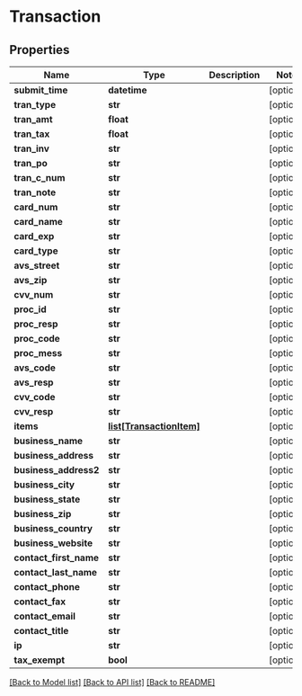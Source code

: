 # Transaction

## Properties
Name | Type | Description | Notes
------------ | ------------- | ------------- | -------------
**submit_time** | **datetime** |  | [optional] 
**tran_type** | **str** |  | [optional] 
**tran_amt** | **float** |  | [optional] 
**tran_tax** | **float** |  | [optional] 
**tran_inv** | **str** |  | [optional] 
**tran_po** | **str** |  | [optional] 
**tran_c_num** | **str** |  | [optional] 
**tran_note** | **str** |  | [optional] 
**card_num** | **str** |  | [optional] 
**card_name** | **str** |  | [optional] 
**card_exp** | **str** |  | [optional] 
**card_type** | **str** |  | [optional] 
**avs_street** | **str** |  | [optional] 
**avs_zip** | **str** |  | [optional] 
**cvv_num** | **str** |  | [optional] 
**proc_id** | **str** |  | [optional] 
**proc_resp** | **str** |  | [optional] 
**proc_code** | **str** |  | [optional] 
**proc_mess** | **str** |  | [optional] 
**avs_code** | **str** |  | [optional] 
**avs_resp** | **str** |  | [optional] 
**cvv_code** | **str** |  | [optional] 
**cvv_resp** | **str** |  | [optional] 
**items** | [**list[TransactionItem]**](TransactionItem.md) |  | [optional] 
**business_name** | **str** |  | [optional] 
**business_address** | **str** |  | [optional] 
**business_address2** | **str** |  | [optional] 
**business_city** | **str** |  | [optional] 
**business_state** | **str** |  | [optional] 
**business_zip** | **str** |  | [optional] 
**business_country** | **str** |  | [optional] 
**business_website** | **str** |  | [optional] 
**contact_first_name** | **str** |  | [optional] 
**contact_last_name** | **str** |  | [optional] 
**contact_phone** | **str** |  | [optional] 
**contact_fax** | **str** |  | [optional] 
**contact_email** | **str** |  | [optional] 
**contact_title** | **str** |  | [optional] 
**ip** | **str** |  | [optional] 
**tax_exempt** | **bool** |  | [optional] 

[[Back to Model list]](../README.md#documentation-for-models) [[Back to API list]](../README.md#documentation-for-api-endpoints) [[Back to README]](../README.md)

